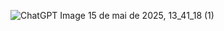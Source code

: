 
![ChatGPT Image 15 de mai  de 2025, 13_41_18 (1)](https://github.com/user-attachments/assets/37444a38-dc2a-41b1-bc54-2e8b76b0334d)
